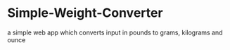 # Simple-Weight-Converter
a simple web app which converts input in pounds to grams, kilograms and ounce
